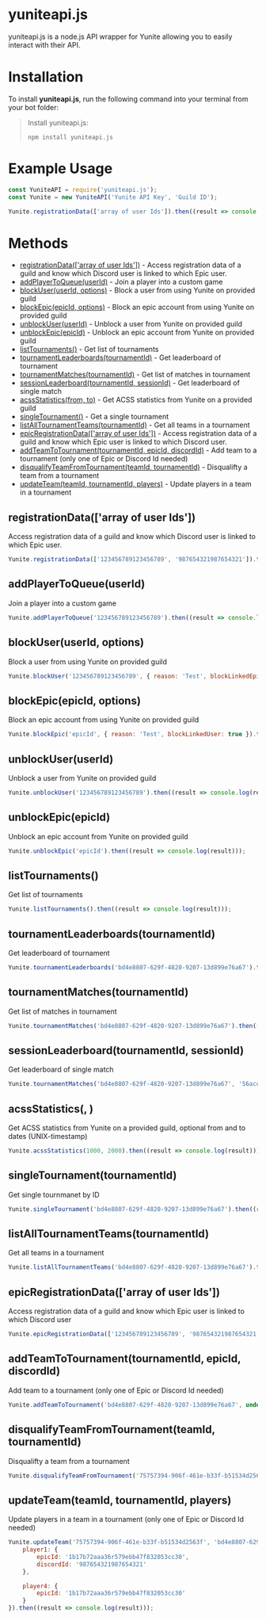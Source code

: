 # yuniteapi.js

yuniteapi.js is a node.js API wrapper for Yunite allowing you to easily interact with their API.

# Installation
To install **yuniteapi.js**, run the following command into your terminal from your bot folder:

> Install yuniteapi.js:
>
>```
>npm install yuniteapi.js
>```

# Example Usage

```js
const YuniteAPI = require('yuniteapi.js');
const Yunite = new YuniteAPI('Yunite API Key', 'Guild ID');

Yunite.registrationData(['array of user Ids']).then((result => console.log(result)));
```

# Methods

* [registrationData(['array of user Ids'])](#registrationdataarray-of-user-ids) - Access registration data of a guild and know which Discord user is linked to which Epic user.
* [addPlayerToQueue(userId)](#addplayertoqueueuserid) - Join a player into a custom game
* [blockUser(userId, options)](#blockuseruserid-options) - Block a user from using Yunite on provided guild
* [blockEpic(epicId, options)](#blockepicepicid-options) - Block an epic account from using Yunite on provided guild
* [unblockUser(userId)](#unblockuseruserid) - Unblock a user from Yunite on provided guild
* [unblockEpic(epicId)](#unblockepicepicid) - Unblock an epic account from Yunite on provided guild
* [listTournaments()](#listtournaments) - Get list of tournaments
* [tournamentLeaderboards(tournamentId)](#tournamentleaderboardstournamentid) - Get leaderboard of tournament
* [tournamentMatches(tournamentId)](#tournamentmatchestournamentid) - Get list of matches in tournament
* [sessionLeaderboard(tournamentId, sessionId)](#sessionleaderboardtournamentid-sessionid) - Get leaderboard of single match
* [acssStatistics(from, to)](#acssstatistics) - Get ACSS statistics from Yunite on a provided guild
* [singleTournament()](#singletournamenttournamentid) - Get a single tournament
* [listAllTournamentTeams(tournamentId)](#listalltournamentteamstournamentid) - Get all teams in a tournament
* [epicRegistrationData(['array of user Ids'])](#epicRegistrationData) - Access registration data of a guild and know which Epic user is linked to which Discord user.
* [addTeamToTournament(tournamentId, epicId, discordId)](#addteamtotournamenttournamentid-epicid-discordid-1) - Add team to a tournament (only one of Epic or Discord Id needed)
* [disqualifyTeamFromTournament(teamId, tournamentId)](#disqualifyteamfromtournamentteamid-tournamentid) - Disqualifty a team from a tournament 
* [updateTeam(teamId, tournamentId, players)](#updateteamteamid-tournamentid-players) - Update players in a team in a tournament

## registrationData(['array of user Ids'])
Access registration data of a guild and know which Discord user is linked to which Epic user.
```js
Yunite.registrationData(['123456789123456789', '987654321987654321']).then((result => console.log(result)));
```

## addPlayerToQueue(userId)
Join a player into a custom game
```js
Yunite.addPlayerToQueue('123456789123456789').then((result => console.log(result)));
```

## blockUser(userId, options)
Block a user from using Yunite on provided guild
```js
Yunite.blockUser('123456789123456789', { reason: 'Test', blockLinkedEpic: true }).then((result => console.log(result)));
```

## blockEpic(epicId, options)
Block an epic account from using Yunite on provided guild
```js
Yunite.blockEpic('epicId', { reason: 'Test', blockLinkedUser: true }).then((result => console.log(result)));
```

## unblockUser(userId)
Unblock a user from Yunite on provided guild
```js
Yunite.unblockUser('123456789123456789').then((result => console.log(result)));
```

## unblockEpic(epicId)
Unblock an epic account from Yunite on provided guild
```js
Yunite.unblockEpic('epicId').then((result => console.log(result)));
```

## listTournaments()
Get list of tournaments
```js
Yunite.listTournaments().then((result => console.log(result)));
```

## tournamentLeaderboards(tournamentId)
Get leaderboard of tournament
```js
Yunite.tournamentLeaderboards('bd4e8807-629f-4820-9207-13d899e76a67').then((result => console.log(result)));
```

## tournamentMatches(tournamentId)
Get list of matches in tournament
```js
Yunite.tournamentMatches('bd4e8807-629f-4820-9207-13d899e76a67').then((result => console.log(result)));
```

## sessionLeaderboard(tournamentId, sessionId)
Get leaderboard of single match
```js
Yunite.tournamentMatches('bd4e8807-629f-4820-9207-13d899e76a67', '56acd6f7627a4763b1b38c58f3fe5169').then((result => console.log(result)));
```

## acssStatistics(<from>, <to>)
Get ACSS statistics from Yunite on a provided guild, optional from and to dates (UNIX-timestamp)
```js
Yunite.acssStatistics(1000, 2000).then((result => console.log(result)));
```

## singleTournament(tournamentId)
Get single tournmanet by ID
```js
Yunite.singleTournament('bd4e8807-629f-4820-9207-13d899e76a67').then((result => console.log(result)));
```

## listAllTournamentTeams(tournamentId)
Get all teams in a tournament
```js
Yunite.listAllTournamentTeams('bd4e8807-629f-4820-9207-13d899e76a67').then((result => console.log(result)));
```

## epicRegistrationData(['array of user Ids'])
Access registration data of a guild and know which Epic user is linked to which Discord user
```js
Yunite.epicRegistrationData(['123456789123456789', '987654321987654321']).then((result => console.log(result)));
```

## addTeamToTournament(tournamentId, epicId, discordId)
Add team to a tournament (only one of Epic or Discord Id needed)
```js
Yunite.addTeamToTournament('bd4e8807-629f-4820-9207-13d899e76a67', undefined, '987654321987654321').then((result => console.log(result)));
```

## disqualifyTeamFromTournament(teamId, tournamentId)
Disqualifty a team from a tournament 
```js
Yunite.disqualifyTeamFromTournament('75757394-906f-461e-b33f-b51534d2563f', 'bd4e8807-629f-4820-9207-13d899e76a67').then((result => console.log(result)));
```

## updateTeam(teamId, tournamentId, players)
Update players in a team in a tournament (only one of Epic or Discord Id needed)
```js
Yunite.updateTeam('75757394-906f-461e-b33f-b51534d2563f', 'bd4e8807-629f-4820-9207-13d899e76a67', {
    player1: {
        epicId: '1b17b72aaa36r579ebb47f832053cc30',
        discordId: '987654321987654321'
    },

    player4: {
        epicId: '1b17b72aaa36r579ebb47f832053cc30'
    }
}).then((result => console.log(result)));
```
